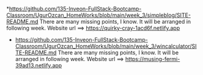 *https://github.com/135-Inveon-FullStack-Bootcamp-Classroom/UgurOzcan_HomeWorks/blob/main/week_3/simpleblog/SITE-README.md
There are many missing points, I know. It will be arranged in following week. Website url ==> https://quirky-cray-1acd6f.netlify.app

* https://github.com/135-Inveon-FullStack-Bootcamp-Classroom/UgurOzcan_HomeWorks/blob/main/week_3/wincalculator/SITE-README.md
There are many missing points, I know. It will be arranged in following week. Website url ==> https://musing-fermi-39ad13.netlify.app
